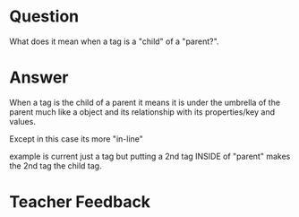 # Question

What does it mean when a tag is a "child" of a "parent?".

# Answer

When a tag is the child of a parent it means it is under the umbrella of the parent much like a object and its relationship with its properties/key and values.

Except in this case its more "in-line"

example <parent> <parent> is current just a tag but putting a 2nd tag INSIDE of "parent" makes the 2nd tag the child tag.

<parent><child><child><parent>

# Teacher Feedback
